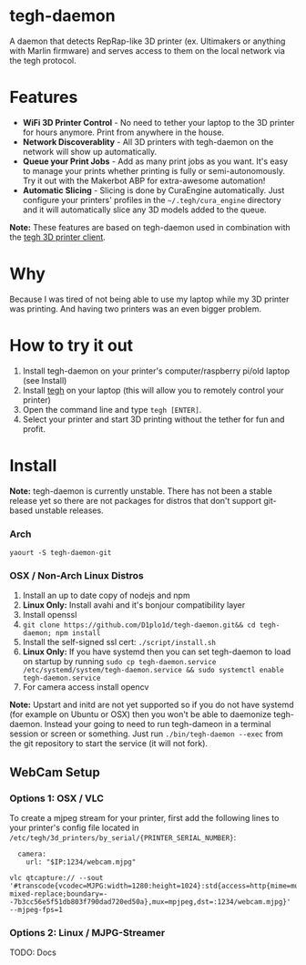 # tegh-daemon

A daemon that detects RepRap-like 3D printer (ex. Ultimakers or anything with Marlin firmware) and serves access to them on the local network via the tegh protocol.

Features
=========

* **WiFi 3D Printer Control** - No need to tether your laptop to the 3D printer for hours anymore. Print from anywhere in the house.
* **Network Discoverablity** - All 3D printers with tegh-daemon on the network will show up automatically.
* **Queue your Print Jobs** - Add as many print jobs as you want. It's easy to manage your prints whether printing is fully or semi-autonomously. Try it out with the Makerbot ABP for extra-awesome automation!
* **Automatic Slicing** - Slicing is done by CuraEngine automatically. Just configure your printers' profiles in the `~/.tegh/cura_engine` directory and it will automatically slice any 3D models added to the queue.

**Note:** These features are based on tegh-daemon used in combination with the [tegh 3D printer client][1].

Why
====

Because I was tired of not being able to use my laptop while my 3D printer was printing. And having two printers was an even bigger problem.

How to try it out
==================

1. Install tegh-daemon on your printer's computer/raspberry pi/old laptop (see Install)
2. Install [tegh][1] on your laptop (this will allow you to remotely control your printer)
3. Open the command line and type `tegh [ENTER]`.
4. Select your printer and start 3D printing without the tether for fun and profit.


[1]: https://github.com/D1plo1d/tegh

Install
========

**Note:** tegh-daemon is currently unstable. There has not been a stable release yet so there are not packages for distros that don't support git-based unstable releases.

### Arch

`yaourt -S tegh-daemon-git`

### OSX / Non-Arch Linux Distros

1. Install an up to date copy of nodejs and npm
2. **Linux Only:** Install avahi and it's bonjour compatibility layer
3. Install openssl
3. `git clone https://github.com/D1plo1d/tegh-daemon.git&& cd tegh-daemon; npm install`
4. Install the self-signed ssl cert: `./script/install.sh`
5. **Linux Only:** If you have systemd then you can set tegh-daemon to load on startup by running  `sudo cp tegh-daemon.service /etc/systemd/system/tegh-daemon.service && sudo systemctl enable tegh-daemon.service`
6. For camera access install opencv

**Note:** Upstart and initd are not yet supported so if you do not have systemd (for example on Ubuntu or OSX) then you won't be able to daemonize tegh-daemon. Instead your going to need to run tegh-dameon in a terminal session or screen or something. Just run `./bin/tegh-daemon --exec` from the git repository to start the service (it will not fork).

## WebCam Setup

### Options 1: OSX / VLC

To create a mjpeg stream for your printer, first add the following lines to your printer's config file located in `/etc/tegh/3d_printers/by_serial/{PRINTER_SERIAL_NUMBER}`:
```
  camera:
    url: "$IP:1234/webcam.mjpg"
```

```
vlc qtcapture:// --sout '#transcode{vcodec=MJPG:width=1280:height=1024}:std{access=http{mime=multipart/x-mixed-replace;boundary=--7b3cc56e5f51db803f790dad720ed50a},mux=mpjpeg,dst=:1234/webcam.mjpg}' --mjpeg-fps=1
```

### Options 2: Linux / MJPG-Streamer

TODO: Docs
```

```
